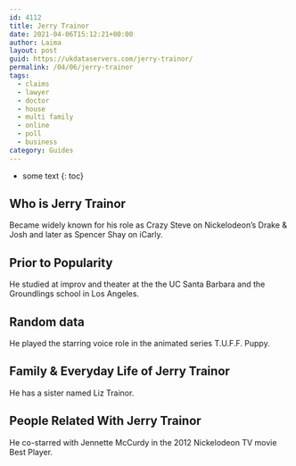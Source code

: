 ```yaml
---
id: 4112
title: Jerry Trainor
date: 2021-04-06T15:12:21+00:00
author: Laima
layout: post
guid: https://ukdataservers.com/jerry-trainor/
permalink: /04/06/jerry-trainor
tags:
  - claims
  - lawyer
  - doctor
  - house
  - multi family
  - online
  - poll
  - business
category: Guides
---
```


* some text
{: toc}


## Who is Jerry Trainor
                  
                  
                  
Became widely known for his role as Crazy Steve on Nickelodeon&#8217;s Drake & Josh and later as Spencer Shay on iCarly.
                  
              
            
              
            
                
                
                
## Prior to Popularity
                  
                  
                  
He studied at improv and theater at the the UC Santa Barbara and the Groundlings school in Los Angeles. 
                  
              
            
              
            
                
                
                
## Random data
                  
                  
                  
He played the starring voice role in the animated series T.U.F.F. Puppy.  
                  
              
            
              
            
                
                
                
## Family & Everyday Life of Jerry Trainor
                  
                  
                  
He has a sister named Liz Trainor. 
                  
              
            
              
            
                
                
                
## People Related With Jerry Trainor
                  
                  
                  
He co-starred with Jennette McCurdy in the 2012 Nickelodeon TV movie Best Player. 
                  
              
            
              
            
                
              
            
              
              
            
            
              
            
          
          
          